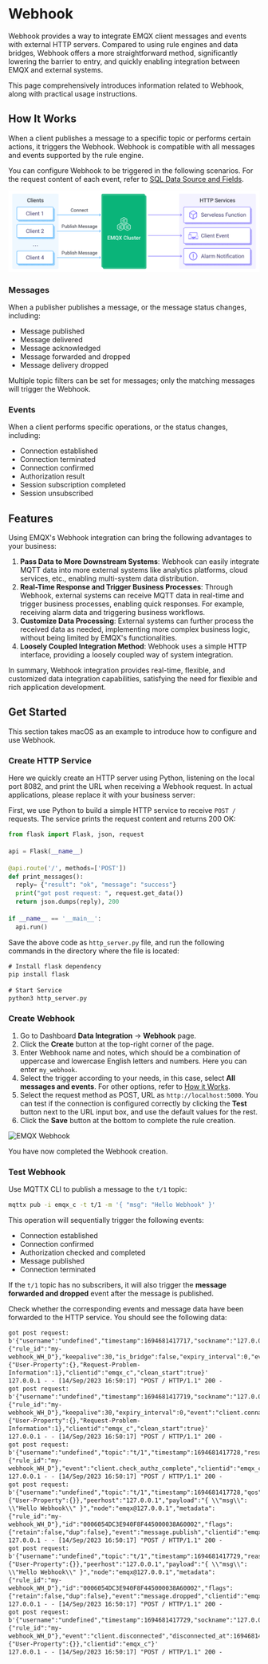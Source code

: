 # Webhook

Webhook provides a way to integrate EMQX client messages and events with external HTTP servers. Compared to using rule engines and data bridges, Webhook offers a more straightforward method, significantly lowering the barrier to entry, and quickly enabling integration between EMQX and external systems.

This page comprehensively introduces information related to Webhook, along with practical usage instructions.

## How It Works

When a client publishes a message to a specific topic or performs certain actions, it triggers the Webhook. Webhook is compatible with all messages and events supported by the rule engine.

You can configure Webhook to be triggered in the following scenarios. For the request content of each event, refer to [SQL Data Source and Fields](./rule-sql-events-and-fields.md).

![EMQX Webhook 集成](./assets/emqx-integration-http.jpg)

### Messages

When a publisher publishes a message, or the message status changes, including:

- Message published
- Message delivered
- Message acknowledged
- Message forwarded and dropped
- Message delivery dropped

Multiple topic filters can be set for messages; only the matching messages will trigger the Webhook.

### Events

When a client performs specific operations, or the status changes, including:

- Connection established
- Connection terminated
- Connection confirmed
- Authorization result
- Session subscription completed
- Session unsubscribed

## Features

Using EMQX's Webhook integration can bring the following advantages to your business:

1. **Pass Data to More Downstream Systems**: Webhook can easily integrate MQTT data into more external systems like analytics platforms, cloud services, etc., enabling multi-system data distribution.
2. **Real-Time Response and Trigger Business Processes**: Through Webhook, external systems can receive MQTT data in real-time and trigger business processes, enabling quick responses. For example, receiving alarm data and triggering business workflows.
3. **Customize Data Processing**: External systems can further process the received data as needed, implementing more complex business logic, without being limited by EMQX's functionalities.
4. **Loosely Coupled Integration Method**: Webhook uses a simple HTTP interface, providing a loosely coupled way of system integration.

In summary, Webhook integration provides real-time, flexible, and customized data integration capabilities, satisfying the need for flexible and rich application development.

## Get Started

This section takes macOS as an example to introduce how to configure and use Webhook.

### Create HTTP Service

Here we quickly create an HTTP server using Python, listening on the local port 8082, and print the URL when receiving a Webhook request. In actual applications, please replace it with your business server:

First, we use Python to build a simple HTTP service to receive `POST /` requests. The service prints the request content and returns 200 OK:

```python
from flask import Flask, json, request

api = Flask(__name__)

@api.route('/', methods=['POST'])
def print_messages():
  reply= {"result": "ok", "message": "success"}
  print("got post request: ", request.get_data())
  return json.dumps(reply), 200

if __name__ == '__main__':
  api.run()
```

Save the above code as `http_server.py` file, and run the following commands in the directory where the file is located:

```shell
# Install flask dependency
pip install flask

# Start Service
python3 http_server.py
```

### Create Webhook

1. Go to Dashboard **Data Integration** -> **Webhook** page.
2. Click the **Create** button at the top-right corner of the page.
3. Enter Webhook name and notes, which should be a combination of uppercase and lowercase English letters and numbers. Here you can enter `my_webhook`.
4. Select the trigger according to your needs, in this case, select **All messages and events**. For other options, refer to [How it Works](#how-it-works).
5. Select the request method as POST, URL as `http://localhost:5000`. You can test if the connection is configured correctly by clicking the **Test** button next to the URL input box, and use the default values for the rest.
6. Click the **Save** button at the bottom to complete the rule creation.

![EMQX Webhook](./assets/webhook.png)

You have now completed the Webhook creation.

### Test Webhook

Use MQTTX CLI to publish a message to the `t/1` topic:

```bash
mqttx pub -i emqx_c -t t/1 -m '{ "msg": "Hello Webhook" }'
```

This operation will sequentially trigger the following events:

- Connection established
- Connection confirmed
- Authorization checked and completed
- Message published
- Connection terminated

If the `t/1` topic has no subscribers, it will also trigger the **message forwarded and dropped** event after the message is published.

Check whether the corresponding events and message data have been forwarded to the HTTP service. You should see the following data:

```shell
got post request:  b'{"username":"undefined","timestamp":1694681417717,"sockname":"127.0.0.1:1883","receive_maximum":32,"proto_ver":5,"proto_name":"MQTT","peername":"127.0.0.1:61003","node":"emqx@127.0.0.1","mountpoint":"undefined","metadata":{"rule_id":"my-webhook_WH_D"},"keepalive":30,"is_bridge":false,"expiry_interval":0,"event":"client.connected","connected_at":1694681417714,"conn_props":{"User-Property":{},"Request-Problem-Information":1},"clientid":"emqx_c","clean_start":true}'
127.0.0.1 - - [14/Sep/2023 16:50:17] "POST / HTTP/1.1" 200 -
got post request:  b'{"username":"undefined","timestamp":1694681417719,"sockname":"127.0.0.1:1883","reason_code":"success","proto_ver":5,"proto_name":"MQTT","peername":"127.0.0.1:61003","node":"emqx@127.0.0.1","metadata":{"rule_id":"my-webhook_WH_D"},"keepalive":30,"expiry_interval":0,"event":"client.connack","conn_props":{"User-Property":{},"Request-Problem-Information":1},"clientid":"emqx_c","clean_start":true}'
127.0.0.1 - - [14/Sep/2023 16:50:17] "POST / HTTP/1.1" 200 -
got post request:  b'{"username":"undefined","topic":"t/1","timestamp":1694681417728,"result":"allow","peerhost":"127.0.0.1","node":"emqx@127.0.0.1","metadata":{"rule_id":"my-webhook_WH_D"},"event":"client.check_authz_complete","clientid":"emqx_c","authz_source":"file","action":"publish"}'
127.0.0.1 - - [14/Sep/2023 16:50:17] "POST / HTTP/1.1" 200 -
got post request:  b'{"username":"undefined","topic":"t/1","timestamp":1694681417728,"qos":0,"publish_received_at":1694681417728,"pub_props":{"User-Property":{}},"peerhost":"127.0.0.1","payload":"{ \\"msg\\": \\"Hello Webhook\\" }","node":"emqx@127.0.0.1","metadata":{"rule_id":"my-webhook_WH_D"},"id":"0006054DC3E940F8F445000038A60002","flags":{"retain":false,"dup":false},"event":"message.publish","clientid":"emqx_c"}'
127.0.0.1 - - [14/Sep/2023 16:50:17] "POST / HTTP/1.1" 200 -
got post request:  b'{"username":"undefined","topic":"t/1","timestamp":1694681417729,"reason":"no_subscribers","qos":0,"publish_received_at":1694681417728,"pub_props":{"User-Property":{}},"peerhost":"127.0.0.1","payload":"{ \\"msg\\": \\"Hello Webhook\\" }","node":"emqx@127.0.0.1","metadata":{"rule_id":"my-webhook_WH_D"},"id":"0006054DC3E940F8F445000038A60002","flags":{"retain":false,"dup":false},"event":"message.dropped","clientid":"emqx_c"}'
127.0.0.1 - - [14/Sep/2023 16:50:17] "POST / HTTP/1.1" 200 -
got post request:  b'{"username":"undefined","timestamp":1694681417729,"sockname":"127.0.0.1:1883","reason":"normal","proto_ver":5,"proto_name":"MQTT","peername":"127.0.0.1:61003","node":"emqx@127.0.0.1","metadata":{"rule_id":"my-webhook_WH_D"},"event":"client.disconnected","disconnected_at":1694681417729,"disconn_props":{"User-Property":{}},"clientid":"emqx_c"}'
127.0.0.1 - - [14/Sep/2023 16:50:17] "POST / HTTP/1.1" 200 -
```

